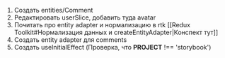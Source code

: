 1) Создать entities/Comment
2) Редактировать userSlice, добавить туда avatar
3) Почитать про entity adapter и нормализацию в rtk [[Redux Toolkit#Нормализация данных и createEntityAdapter|Конспект тут]]
4) Создать entity adapter для comments
5) Создать useInitialEffect (Проверка, что __PROJECT__ !== 'storybook')